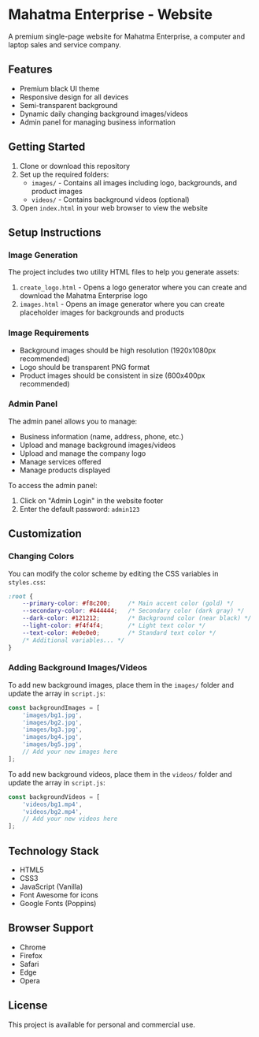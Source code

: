 # Mahatma Enterprise - Website

A premium single-page website for Mahatma Enterprise, a computer and laptop sales and service company.

## Features

- Premium black UI theme
- Responsive design for all devices
- Semi-transparent background
- Dynamic daily changing background images/videos
- Admin panel for managing business information

## Getting Started

1. Clone or download this repository
2. Set up the required folders:
   - `images/` - Contains all images including logo, backgrounds, and product images
   - `videos/` - Contains background videos (optional)
3. Open `index.html` in your web browser to view the website

## Setup Instructions

### Image Generation

The project includes two utility HTML files to help you generate assets:

1. `create_logo.html` - Opens a logo generator where you can create and download the Mahatma Enterprise logo
2. `images.html` - Opens an image generator where you can create placeholder images for backgrounds and products

### Image Requirements

- Background images should be high resolution (1920x1080px recommended)
- Logo should be transparent PNG format
- Product images should be consistent in size (600x400px recommended)

### Admin Panel

The admin panel allows you to manage:
- Business information (name, address, phone, etc.)
- Upload and manage background images/videos
- Upload and manage the company logo
- Manage services offered
- Manage products displayed

To access the admin panel:
1. Click on "Admin Login" in the website footer
2. Enter the default password: `admin123`

## Customization

### Changing Colors

You can modify the color scheme by editing the CSS variables in `styles.css`:

```css
:root {
    --primary-color: #f8c200;     /* Main accent color (gold) */
    --secondary-color: #444444;   /* Secondary color (dark gray) */
    --dark-color: #121212;        /* Background color (near black) */
    --light-color: #f4f4f4;       /* Light text color */
    --text-color: #e0e0e0;        /* Standard text color */
    /* Additional variables... */
}
```

### Adding Background Images/Videos

To add new background images, place them in the `images/` folder and update the array in `script.js`:

```javascript
const backgroundImages = [
    'images/bg1.jpg',
    'images/bg2.jpg',
    'images/bg3.jpg',
    'images/bg4.jpg',
    'images/bg5.jpg',
    // Add your new images here
];
```

To add new background videos, place them in the `videos/` folder and update the array in `script.js`:

```javascript
const backgroundVideos = [
    'videos/bg1.mp4',
    'videos/bg2.mp4',
    // Add your new videos here
];
```

## Technology Stack

- HTML5
- CSS3
- JavaScript (Vanilla)
- Font Awesome for icons
- Google Fonts (Poppins)

## Browser Support

- Chrome
- Firefox
- Safari
- Edge
- Opera

## License

This project is available for personal and commercial use. 
